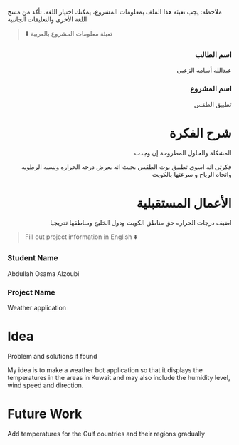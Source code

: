 
ملاحظة: يجب تعبئة هذا الملف بمعلومات المشروع، يمكنك اختيار اللغة. تأكد من مسح اللغة الأخرى والتعليقات الجانبية 
> ⬇️ تعبئة معلومات المشروع بالعربية  

<div dir="rtl">
  
### اسم الطالب
عبدالله أسامه الزعبي

### اسم المشروع
تطبيق الطقس

# شرح الفكرة
المشكلة والحلول المطروحة إن وجدت

فكرتي انه اسوي تطبيق بوت الطقس بحيث انه يعرض درجه الحراره ونسبه الرطوبه واتجاه الرياح و سرعتها بالكويت 

# الأعمال المستقبلية

اضيف درجات الحراره حق مناطق الكويت ودول الخليج ومناطقها تدريجيا

</div>

> Fill out project information in English ⬇️
### Student Name
Abdullah Osama Alzoubi

### Project Name
Weather application
# Idea
Problem and solutions if found 

My idea is to make a weather bot application so that it displays the temperatures in the areas in Kuwait and may also include the humidity level, wind speed and direction.

# Future Work 

Add temperatures for the Gulf countries and their regions gradually

